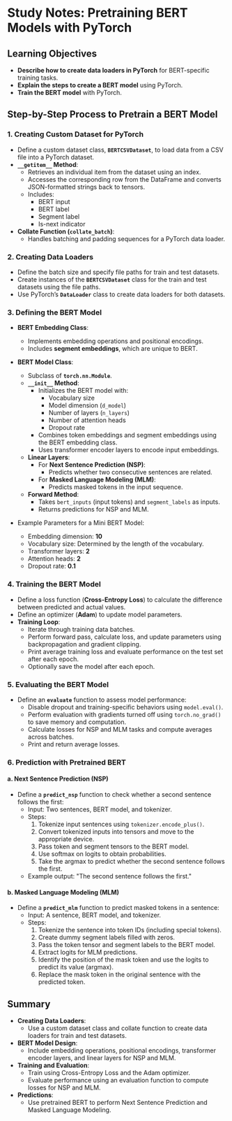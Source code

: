# Study Notes: Pretraining BERT Models with PyTorch

## Learning Objectives

- **Describe how to create data loaders in PyTorch** for BERT-specific training tasks.
- **Explain the steps to create a BERT model** using PyTorch.
- **Train the BERT model** with PyTorch.

## Step-by-Step Process to Pretrain a BERT Model

### 1. **Creating Custom Dataset for PyTorch**

- Define a custom dataset class, **`BERTCSVDataset`**, to load data from a CSV file into a PyTorch dataset.
- **`__getitem__` Method**:
  - Retrieves an individual item from the dataset using an index.
  - Accesses the corresponding row from the DataFrame and converts JSON-formatted strings back to tensors.
  - Includes:
    - BERT input
    - BERT label
    - Segment label
    - Is-next indicator
- **Collate Function (`collate_batch`)**:
  - Handles batching and padding sequences for a PyTorch data loader.

### 2. **Creating Data Loaders**

- Define the batch size and specify file paths for train and test datasets.
- Create instances of the **`BERTCSVDataset`** class for the train and test datasets using the file paths.
- Use PyTorch’s **`DataLoader`** class to create data loaders for both datasets.

### 3. **Defining the BERT Model**

- **BERT Embedding Class**:

  - Implements embedding operations and positional encodings.
  - Includes **segment embeddings**, which are unique to BERT.

- **BERT Model Class**:

  - Subclass of **`torch.nn.Module`**.
  - **`__init__` Method**:
    - Initializes the BERT model with:
      - Vocabulary size
      - Model dimension (`d_model`)
      - Number of layers (`n_layers`)
      - Number of attention heads
      - Dropout rate
    - Combines token embeddings and segment embeddings using the BERT embedding class.
    - Uses transformer encoder layers to encode input embeddings.
  - **Linear Layers**:
    - For **Next Sentence Prediction (NSP)**:
      - Predicts whether two consecutive sentences are related.
    - For **Masked Language Modeling (MLM)**:
      - Predicts masked tokens in the input sequence.
  - **Forward Method**:
    - Takes `bert_inputs` (input tokens) and `segment_labels` as inputs.
    - Returns predictions for NSP and MLM.

- Example Parameters for a Mini BERT Model:
  - Embedding dimension: **10**
  - Vocabulary size: Determined by the length of the vocabulary.
  - Transformer layers: **2**
  - Attention heads: **2**
  - Dropout rate: **0.1**

### 4. **Training the BERT Model**

- Define a loss function (**Cross-Entropy Loss**) to calculate the difference between predicted and actual values.
- Define an optimizer (**Adam**) to update model parameters.
- **Training Loop**:
  - Iterate through training data batches.
  - Perform forward pass, calculate loss, and update parameters using backpropagation and gradient clipping.
  - Print average training loss and evaluate performance on the test set after each epoch.
  - Optionally save the model after each epoch.

### 5. **Evaluating the BERT Model**

- Define an **`evaluate`** function to assess model performance:
  - Disable dropout and training-specific behaviors using `model.eval()`.
  - Perform evaluation with gradients turned off using `torch.no_grad()` to save memory and computation.
  - Calculate losses for NSP and MLM tasks and compute averages across batches.
  - Print and return average losses.

### 6. **Prediction with Pretrained BERT**

#### a. **Next Sentence Prediction (NSP)**

- Define a **`predict_nsp`** function to check whether a second sentence follows the first:
  - Input: Two sentences, BERT model, and tokenizer.
  - Steps:
    1.  Tokenize input sentences using `tokenizer.encode_plus()`.
    2.  Convert tokenized inputs into tensors and move to the appropriate device.
    3.  Pass token and segment tensors to the BERT model.
    4.  Use softmax on logits to obtain probabilities.
    5.  Take the argmax to predict whether the second sentence follows the first.
  - Example output: "The second sentence follows the first."

#### b. **Masked Language Modeling (MLM)**

- Define a **`predict_mlm`** function to predict masked tokens in a sentence:
  - Input: A sentence, BERT model, and tokenizer.
  - Steps:
    1.  Tokenize the sentence into token IDs (including special tokens).
    2.  Create dummy segment labels filled with zeros.
    3.  Pass the token tensor and segment labels to the BERT model.
    4.  Extract logits for MLM predictions.
    5.  Identify the position of the mask token and use the logits to predict its value (argmax).
    6.  Replace the mask token in the original sentence with the predicted token.

## Summary

- **Creating Data Loaders**:
  - Use a custom dataset class and collate function to create data loaders for train and test datasets.
- **BERT Model Design**:
  - Include embedding operations, positional encodings, transformer encoder layers, and linear layers for NSP and MLM.
- **Training and Evaluation**:
  - Train using Cross-Entropy Loss and the Adam optimizer.
  - Evaluate performance using an evaluation function to compute losses for NSP and MLM.
- **Predictions**:
  - Use pretrained BERT to perform Next Sentence Prediction and Masked Language Modeling.
